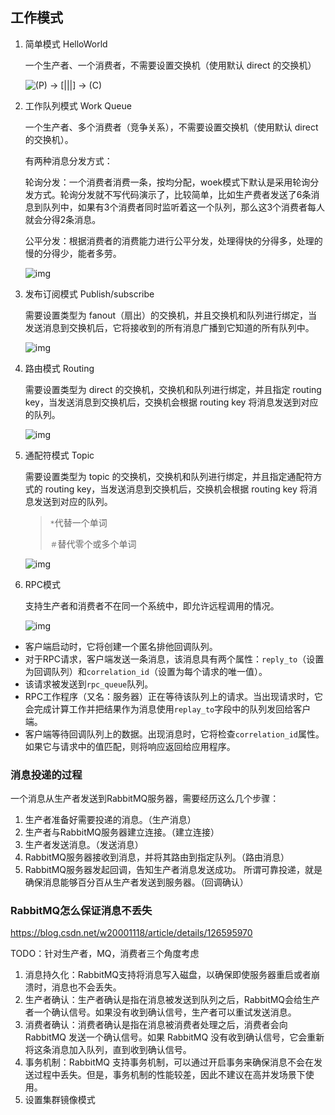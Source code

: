 ## 工作模式

1. 简单模式 HelloWorld

   一个生产者、一个消费者，不需要设置交换机（使用默认 direct 的交换机）

   ![(P) -> [|||] -> (C)](https://www.liwenzhou.com/images/Go/rabbitmq/tutorials01/python-one.png)

2. 工作队列模式 Work Queue

   一个生产者、多个消费者（竞争关系），不需要设置交换机（使用默认 direct 的交换机）。

   有两种消息分发方式：

   轮询分发：一个消费者消费一条，按均分配，woek模式下默认是采用轮询分发方式。轮询分发就不写代码演示了，比较简单，比如生产费者发送了6条消息到队列中，如果有3个消费者同时监听着这一个队列，那么这3个消费者每人就会分得2条消息。

   公平分发：根据消费者的消费能力进行公平分发，处理得快的分得多，处理的慢的分得少，能者多劳。
   

   ![img](https://www.liwenzhou.com/images/Go/rabbitmq/tutorials02/python-two.png)

3. 发布订阅模式 Publish/subscribe

   需要设置类型为 fanout（扇出）的交换机，并且交换机和队列进行绑定，当发送消息到交换机后，它将接收到的所有消息广播到它知道的所有队列中。

   ![img](https://www.liwenzhou.com/images/Go/rabbitmq/tutorials03/exchanges.png)

4. 路由模式 Routing

   需要设置类型为 direct 的交换机，交换机和队列进行绑定，并且指定 routing key，当发送消息到交换机后，交换机会根据 routing key 将消息发送到对应的队列。

   ![img](https://www.liwenzhou.com/images/Go/rabbitmq/tutorials04/python-four.png)

5. 通配符模式 Topic

   需要设置类型为 topic 的交换机，交换机和队列进行绑定，并且指定通配符方式的 routing key，当发送消息到交换机后，交换机会根据 routing key 将消息发送到对应的队列。

   > `*`代替一个单词
   >
   > `＃`替代零个或多个单词

   ![img](https://www.liwenzhou.com/images/Go/rabbitmq/tutorials05/python-five.png)

6. RPC模式 

   支持生产者和消费者不在同一个系统中，即允许远程调用的情况。

   ![img](https://www.liwenzhou.com/images/Go/rabbitmq/tutorials06/python-six.png)

- 客户端启动时，它将创建一个匿名排他回调队列。
- 对于RPC请求，客户端发送一条消息，该消息具有两个属性：`reply_to`（设置为回调队列）和`correlation_id`（设置为每个请求的唯一值）。
- 该请求被发送到`rpc_queue`队列。
- RPC工作程序（又名：服务器）正在等待该队列上的请求。当出现请求时，它会完成计算工作并把结果作为消息使用`replay_to`字段中的队列发回给客户端。
- 客户端等待回调队列上的数据。出现消息时，它将检查`correlation_id`属性。如果它与请求中的值匹配，则将响应返回给应用程序。



### 消息投递的过程

一个消息从生产者发送到RabbitMQ服务器，需要经历这么几个步骤：

1. 生产者准备好需要投递的消息。（生产消息）
2. 生产者与RabbitMQ服务器建立连接。（建立连接）
3. 生产者发送消息。（发送消息）
4. RabbitMQ服务器接收到消息，并将其路由到指定队列。（路由消息）
5. RabbitMQ服务器发起回调，告知生产者消息发送成功。 所谓可靠投递，就是确保消息能够百分百从生产者发送到服务器。（回调确认）



### RabbitMQ怎么保证消息不丢失

https://blog.csdn.net/w20001118/article/details/126595970

TODO：针对生产者，MQ，消费者三个角度考虑

1. 消息持久化：RabbitMQ支持将消息写入磁盘，以确保即使服务器重启或者崩溃时，消息也不会丢失。
2. 生产者确认：生产者确认是指在消息被发送到队列之后，RabbitMQ会给生产者一个确认信号。如果没有收到确认信号，生产者可以重试发送消息。
3. 消费者确认：消费者确认是指在消息被消费者处理之后，消费者会向 RabbitMQ 发送一个确认信号。如果 RabbitMQ 没有收到确认信号，它会重新将这条消息加入队列，直到收到确认信号。
4. 事务机制：RabbitMQ 支持事务机制，可以通过开启事务来确保消息不会在发送过程中丢失。但是，事务机制的性能较差，因此不建议在高并发场景下使用。
5. 设置集群镜像模式